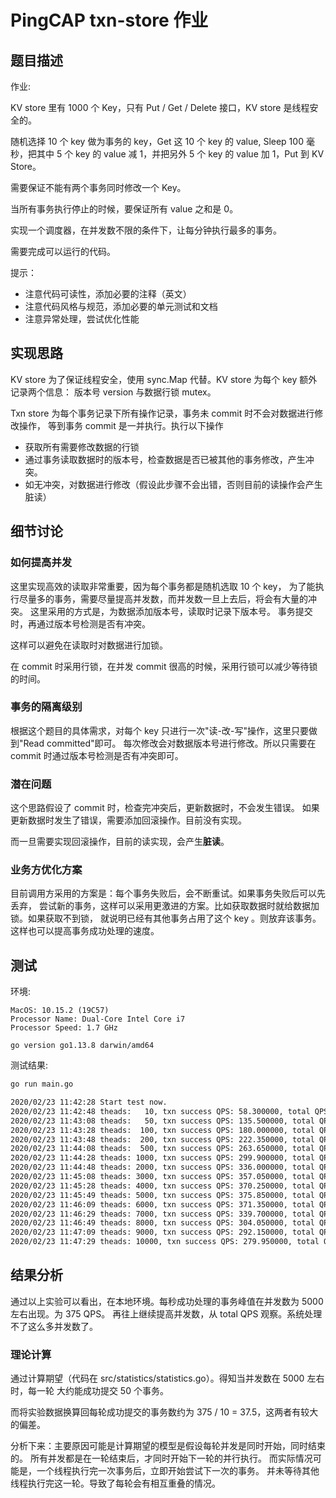 # PingCAP txn-store 作业

## 题目描述

作业:

KV store 里有 1000 个 Key，只有 Put / Get / Delete 接口，KV store 是线程安全的。

随机选择 10 个 key 做为事务的 key，Get 这 10 个 key 的 value, Sleep 100 毫秒，把其中 5 个 key 的 value 减 1，并把另外 5 个 key 的 value 加 1，Put 到 KV Store。

需要保证不能有两个事务同时修改一个 Key。

当所有事务执行停止的时候，要保证所有 value 之和是 0。

实现一个调度器，在并发数不限的条件下，让每分钟执行最多的事务。

需要完成可以运行的代码。


提示：
* 注意代码可读性，添加必要的注释（英文）
* 注意代码风格与规范，添加必要的单元测试和文档
* 注意异常处理，尝试优化性能


## 实现思路

KV store 为了保证线程安全，使用 sync.Map 代替。KV store 为每个 key 额外记录两个信息：
版本号 version 与数据行锁 mutex。

Txn store 为每个事务记录下所有操作记录，事务未 commit 时不会对数据进行修改操作，
等到事务 commit 是一并执行。执行以下操作
* 获取所有需要修改数据的行锁
* 通过事务读取数据时的版本号，检查数据是否已被其他的事务修改，产生冲突。
* 如无冲突，对数据进行修改（假设此步骤不会出错，否则目前的读操作会产生脏读）

## 细节讨论
### 如何提高并发

这里实现高效的读取非常重要，因为每个事务都是随机选取 10 个 key，
为了能执行尽量多的事务，需要尽量提高并发数，而并发数一旦上去后，将会有大量的冲突。
这里采用的方式是，为数据添加版本号，读取时记录下版本号。
事务提交时，再通过版本号检测是否有冲突。

这样可以避免在读取时对数据进行加锁。

在 commit 时采用行锁，在并发 commit 很高的时候，采用行锁可以减少等待锁的时间。

### 事务的隔离级别

根据这个题目的具体需求，对每个 key 只进行一次"读-改-写"操作，这里只要做到"Read committed"即可。
每次修改会对数据版本号进行修改。所以只需要在 commit 时通过版本号检测是否有冲突即可。

### 潜在问题

这个思路假设了 commit 时，检查完冲突后，更新数据时，不会发生错误。
如果更新数据时发生了错误，需要添加回滚操作。目前没有实现。

而一旦需要实现回滚操作，目前的读实现，会产生**脏读**。


### 业务方优化方案

目前调用方采用的方案是：每个事务失败后，会不断重试。如果事务失败后可以先丢弃，
尝试新的事务，这样可以采用更激进的方案。比如获取数据时就给数据加锁。如果获取不到锁，
就说明已经有其他事务占用了这个 key 。则放弃该事务。这样也可以提高事务成功处理的速度。



## 测试

环境:
```
MacOS: 10.15.2 (19C57)
Processor Name:	Dual-Core Intel Core i7
Processor Speed: 1.7 GHz

go version go1.13.8 darwin/amd64
```

测试结果:
```bash
go run main.go

2020/02/23 11:42:28 Start test now.
2020/02/23 11:42:48 theads:   10, txn success QPS: 58.300000, total QPS: 97.000000, sum: 0, non zero count: 887
2020/02/23 11:43:08 theads:   50, txn success QPS: 135.500000, total QPS: 485.000000, sum: 0, non zero count: 928
2020/02/23 11:43:28 theads:  100, txn success QPS: 180.000000, total QPS: 975.000000, sum: 0, non zero count: 934
2020/02/23 11:43:48 theads:  200, txn success QPS: 222.350000, total QPS: 1950.000000, sum: 0, non zero count: 937
2020/02/23 11:44:08 theads:  500, txn success QPS: 263.650000, total QPS: 4937.600000, sum: 0, non zero count: 942
2020/02/23 11:44:28 theads: 1000, txn success QPS: 299.900000, total QPS: 9909.100000, sum: 0, non zero count: 947
2020/02/23 11:44:48 theads: 2000, txn success QPS: 336.000000, total QPS: 19717.700000, sum: 0, non zero count: 934
2020/02/23 11:45:08 theads: 3000, txn success QPS: 357.050000, total QPS: 29337.900000, sum: 0, non zero count: 941
2020/02/23 11:45:28 theads: 4000, txn success QPS: 370.250000, total QPS: 38840.300000, sum: 0, non zero count: 961
2020/02/23 11:45:49 theads: 5000, txn success QPS: 375.850000, total QPS: 47972.150000, sum: 0, non zero count: 947
2020/02/23 11:46:09 theads: 6000, txn success QPS: 371.350000, total QPS: 55009.200000, sum: 0, non zero count: 953
2020/02/23 11:46:29 theads: 7000, txn success QPS: 339.700000, total QPS: 56266.400000, sum: 0, non zero count: 947
2020/02/23 11:46:49 theads: 8000, txn success QPS: 304.050000, total QPS: 55155.600000, sum: 0, non zero count: 945
2020/02/23 11:47:09 theads: 9000, txn success QPS: 292.150000, total QPS: 55123.850000, sum: 0, non zero count: 943
2020/02/23 11:47:29 theads: 10000, txn success QPS: 279.950000, total QPS: 55048.450000, sum: 0, non zero count: 947
```

## 结果分析
通过以上实验可以看出，在本地环境。每秒成功处理的事务峰值在并发数为 5000 左右出现。为 375 QPS。
再往上继续提高并发数，从 total QPS 观察。系统处理不了这么多并发数了。

### 理论计算
通过计算期望（代码在 src/statistics/statistics.go）。得知当并发数在 5000 左右时，每一轮
大约能成功提交 50 个事务。

而将实验数据换算回每轮成功提交的事务数约为 375 / 10 = 37.5，这两者有较大的偏差。

分析下来：主要原因可能是计算期望的模型是假设每轮并发是同时开始，同时结束的。
所有并发都是在一轮结束后，才同时开始下一轮的并行执行。
而实际情况可能是，一个线程执行完一次事务后，立即开始尝试下一次的事务。
并未等待其他线程执行完这一轮。导致了每轮会有相互重叠的情况。



